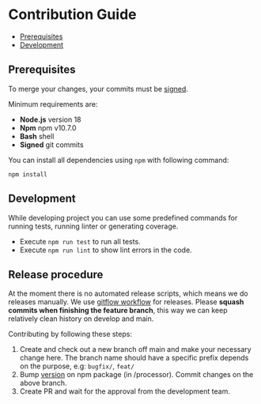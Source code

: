 # Contribution Guide

* [Prerequisites](#prerequisites)
* [Development](#development)

## Prerequisites

To merge your changes, your commits must be [signed](https://docs.github.com/en/authentication/managing-commit-signature-verification/signing-commits).

Minimum requirements are:
- **Node.js** version 18
- **Npm** npm v10.7.0
- **Bash** shell
- **Signed** git commits

You can install all dependencies using `npm` with following command:

```
npm install
```

## Development
While developing project you can use some predefined commands for running tests, running linter or generating coverage.

- Execute `npm run test` to run all tests.
- Execute `npm run lint` to show lint errors in the code.

## Release procedure
At the moment there is no automated release scripts, which means we do releases manually. We use [gitflow workflow](https://www.atlassian.com/git/tutorials/comparing-workflows/gitflow-workflow) for releases. Please **squash commits when finishing the feature branch**, this way we can keep relatively clean history on develop and main. 

Contributing by following these steps:

1. Create and check out a new branch off main and make your necessary change here. The branch name should have a specific prefix depends on the purpose, e.g: `bugfix/`, `feat/`
2. Bump [version](https://semver.org/) on npm package (in /processor). Commit changes on the above branch.
3. Create PR and wait for the approval from the development team.